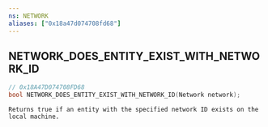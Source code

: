 ```yaml
---
ns: NETWORK
aliases: ["0x18a47d074708fd68"]
---
```

## NETWORK_DOES_ENTITY_EXIST_WITH_NETWORK_ID

```c
// 0x18A47D074708FD68
bool NETWORK_DOES_ENTITY_EXIST_WITH_NETWORK_ID(Network network);
```

```
Returns true if an entity with the specified network ID exists on the local machine.
```
